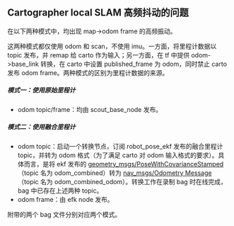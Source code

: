 ## Cartographer local SLAM 高频抖动的问题

在以下两种模式中，均出现 map->odom frame 的高频振动。

这两种模式都仅使用 odom 和 scan，不使用 imu。一方面，将里程计数据以 topic 发布，并 remap 给 carto 作为输入；另一方面，在 tf 中提供 odom->base_link 转换，在 carto 中设置 published_frame 为 odom，同时禁止 carto 发布 odom frame。两种模式的区别为里程计数据的来源。

##### 模式一：使用原始里程计

+ odom topic/frame：均由 scout_base_node 发布。

##### 模式二：使用融合里程计

+ odom topic：启动一个转换节点，订阅 robot_pose_ekf 发布的融合里程计 topic，并转为 odom 格式（为了满足 carto 对 odom 输入格式的要求）。具体而言，是将 ekf 发布的 [geometry_msgs/PoseWithCovarianceStamped](http://docs.ros.org/en/lunar/api/geometry_msgs/html/msg/PoseWithCovarianceStamped.html) （topic 名为 odom_combined）转为 [nav_msgs/Odometry Message](http://docs.ros.org/en/noetic/api/nav_msgs/html/msg/Odometry.html)（topic 名为 odom_combined_odom）。转换工作在录制 bag 时在线完成，bag 中已存在上述两种 topic。
+ odom frame：由 efk node 发布。

附带的两个 bag 文件分别对应两个模式。